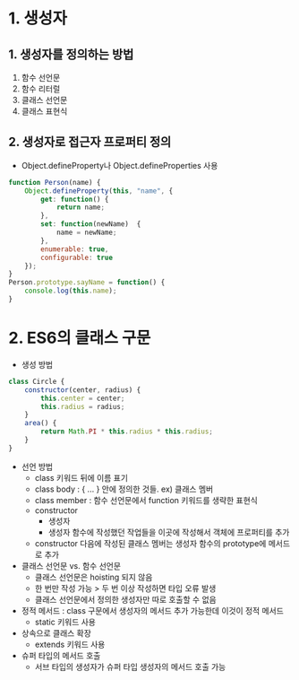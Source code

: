 # 1. 생성자
## 1. 생성자를  정의하는 방법
1) 함수 선언문
2) 함수 리터럴
3) 클래스 선언문
4) 클래스 표현식

## 2. 생성자로 접근자 프로퍼티 정의
- Object.defineProperty나 Object.defineProperties 사용
```javascript
function Person(name) {
    Object.defineProperty(this, "name", {
        get: function() {
            return name;
        },
        set: function(newName)  {
            name = newName;
        },
        enumerable: true,
        configurable: true
    });
}
Person.prototype.sayName = function() {
    console.log(this.name);
}
```

# 2. ES6의 클래스 구문
- 생성 방법
```javascript
class Circle {
    constructor(center, radius) {
        this.center = center;
        this.radius = radius;
    }
    area() {
        return Math.PI * this.radius * this.radius;
    }
}
```
- 선언 방법
    + class 키워드 뒤에 이름 표기
    + class body : { ... } 안에 정의한 것들. ex) 클래스 멤버
    + class member : 함수 선언문에서 function 키워드를 생략한 표현식
    + constructor
        * 생성자
        * 생성자 함수에 작성했던 작업들을 이곳에 작성해서 객체에 프로퍼티를 추가
    + constructor 다음에 작성된 클래스 멤버는 생성자 함수의 prototype에 메서드로 추가
- 클래스 선언문 vs. 함수 선언문
    + 클래스 선언문은 hoisting 되지 않음
    + 한 번만 작성 가능 > 두 번 이상 작성하면 타입 오류 발생
    + 클래스 선언문에서 정의한 생성자만 따로 호출할 수 없음
- 정적 메서드 : class 구문에서 생성자의 메서드 추가 가능한데 이것이 정적 메서드
    + static 키워드 사용
- 상속으로 클래스 확장
    + extends 키워드 사용
- 슈퍼 타입의 메서드 호출
    + 서브 타입의 생성자가 슈퍼 타입 생성자의 메서드 호출 가능
            